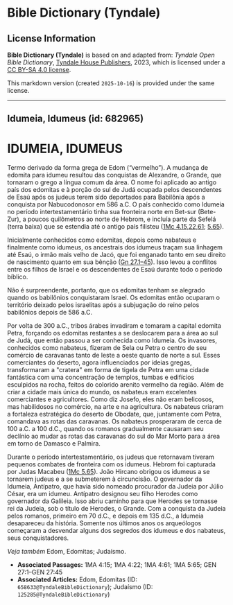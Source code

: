 # Bible Dictionary (Tyndale)

## License Information

**Bible Dictionary (Tyndale)** is based on and adapted from: _Tyndale Open Bible Dictionary_, [Tyndale House Publishers](https://tyndaleopenresources.com/), 2023, which is licensed under a [CC BY-SA 4.0 license](https://creativecommons.org/licenses/by-sa/4.0/legalcode.en).

This markdown version (created `2025-10-16`) is provided under the same license.



--------------------------------

## Idumeia, Idumeus (id: 682965)

IDUMEIA, IDUMEUS
================

Termo derivado da forma grega de Edom (“vermelho”). A mudança de edomita para idumeu resultou das conquistas de Alexandre, o Grande, que tornaram o grego a língua comum da área. O nome foi aplicado ao antigo país dos edomitas e à porção do sul de Judá ocupada pelos descendentes de Esaú após os judeus terem sido deportados para Babilônia após a conquista por Nabucodonosor em 586 a.C. O país conhecido como Idumeia no período intertestamentário tinha sua fronteira norte em Bet\-sur (Bete\-Zur), a poucos quilômetros ao norte de Hebrom, e incluía parte da Sefelá (terra baixa) que se estendia até o antigo país filisteu ([1Mc 4\.15,22,61](https://ref.ly/1Macc4:15,1Macc4:22,1Macc4:61); [5\.65](https://ref.ly/1Macc5:65)).

Inicialmente conhecidos como edomitas, depois como nabateus e finalmente como idumeus, os ancestrais dos idumeus traçam sua linhagem até Esaú, o irmão mais velho de Jacó, que foi enganado tanto em seu direito de nascimento quanto em sua bênção ([Gn 27\.1–45](https://ref.ly/Gen27:1-Gen27:45)). Isso levou a conflitos entre os filhos de Israel e os descendentes de Esaú durante todo o período bíblico.

Não é surpreendente, portanto, que os edomitas tenham se alegrado quando os babilônios conquistaram Israel. Os edomitas então ocuparam o território deixado pelos israelitas após a subjugação do reino pelos babilônios depois de 586 a.C.

Por volta de 300 a.C., tribos árabes invadiram e tomaram a capital edomita Petra, forçando os edomitas restantes a se deslocarem para a área ao sul de Judá, que então passou a ser conhecida como Idumeia. Os invasores, conhecidos como nabateus, fizeram de Sela ou Petra o centro de seu comércio de caravanas tanto de leste a oeste quanto de norte a sul. Esses comerciantes do deserto, agora influenciados por ideias gregas, transformaram a "cratera" em forma de tigela de Petra em uma cidade fantástica com uma concentração de templos, tumbas e edifícios esculpidos na rocha, feitos do colorido arenito vermelho da região. Além de criar a cidade mais única do mundo, os nabateus eram excelentes comerciantes e agricultores. Como diz Josefo, eles não eram belicosos, mas habilidosos no comércio, na arte e na agricultura. Os nabateus criaram a fortaleza estratégica do deserto de Obodate, que, juntamente com Petra, comandava as rotas das caravanas. Os nabateus prosperaram de cerca de 100 a.C. a 100 d.C., quando os romanos gradualmente causaram seu declínio ao mudar as rotas das caravanas do sul do Mar Morto para a área em torno de Damasco e Palmira.

Durante o período intertestamentário, os judeus que retornavam tiveram pequenos combates de fronteira com os idumeus. Hebrom foi capturada por Judas Macabeu ([1Mc 5\.65](https://ref.ly/1Macc5:65)). João Hircano obrigou os idumeus a se tornarem judeus e a se submeterem à circuncisão. O governador da Idumeia, Antípatro, que havia sido nomeado procurador da Judeia por Júlio César, era um idumeu. Antípatro designou seu filho Herodes como governador da Galileia. Isso abriu caminho para que Herodes se tornasse rei da Judeia, sob o título de Herodes, o Grande. Com a conquista da Judeia pelos romanos, primeiro em 70 d.C., e depois em 135 d.C., a Idumeia desapareceu da história. Somente nos últimos anos os arqueólogos começaram a desvendar alguns dos segredos dos idumeus e dos nabateus, seus conquistadores.

*Veja também* Edom, Edomitas; Judaísmo.

* **Associated Passages:** 1MA 4:15; 1MA 4:22; 1MA 4:61; 1MA 5:65; GEN 27:1–GEN 27:45
* **Associated Articles:** Edom, Edomitas (ID: `658633@TyndaleBibleDictionary`); Judaísmo (ID: `125285@TyndaleBibleDictionary`)


